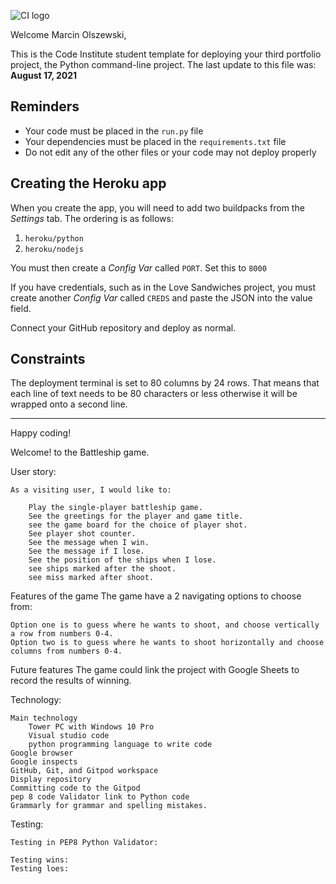 ![CI logo](https://codeinstitute.s3.amazonaws.com/fullstack/ci_logo_small.png)

Welcome Marcin Olszewski,

This is the Code Institute student template for deploying your third portfolio project, the Python command-line project. The last update to this file was: **August 17, 2021**

## Reminders

* Your code must be placed in the `run.py` file
* Your dependencies must be placed in the `requirements.txt` file
* Do not edit any of the other files or your code may not deploy properly

## Creating the Heroku app

When you create the app, you will need to add two buildpacks from the _Settings_ tab. The ordering is as follows:

1. `heroku/python`
2. `heroku/nodejs`

You must then create a _Config Var_ called `PORT`. Set this to `8000`

If you have credentials, such as in the Love Sandwiches project, you must create another _Config Var_ called `CREDS` and paste the JSON into the value field.

Connect your GitHub repository and deploy as normal.

## Constraints

The deployment terminal is set to 80 columns by 24 rows. That means that each line of text needs to be 80 characters or less otherwise it will be wrapped onto a second line.

-----
Happy coding!


Welcome! to the Battleship game. 

User story:

    As a visiting user, I would like to:

        Play the single-player battleship game.
        See the greetings for the player and game title.
        see the game board for the choice of player shot.
        See player shot counter.
        See the message when I win.
        See the message if I lose.
        See the position of the ships when I lose.
        see ships marked after the shoot. 
        see miss marked after shoot.

Features of the game The game have a 2 navigating options to choose from:

    Option one is to guess where he wants to shoot, and choose vertically a row from numbers 0-4.
    Option two is to guess where he wants to shoot horizontally and choose columns from numbers 0-4.


Future features
    The game could link the project with Google Sheets to record the results of winning.

Technology:

    Main technology
        Tower PC with Windows 10 Pro
        Visual studio code
        python programming language to write code
    Google browser
    Google inspects
    GitHub, Git, and Gitpod workspace
    Display repository
    Committing code to the Gitpod
    pep 8 code Validator link to Python code
    Grammarly for grammar and spelling mistakes.

Testing:

    Testing in PEP8 Python Validator:
    
    Testing wins:
    Testing loes:
    
